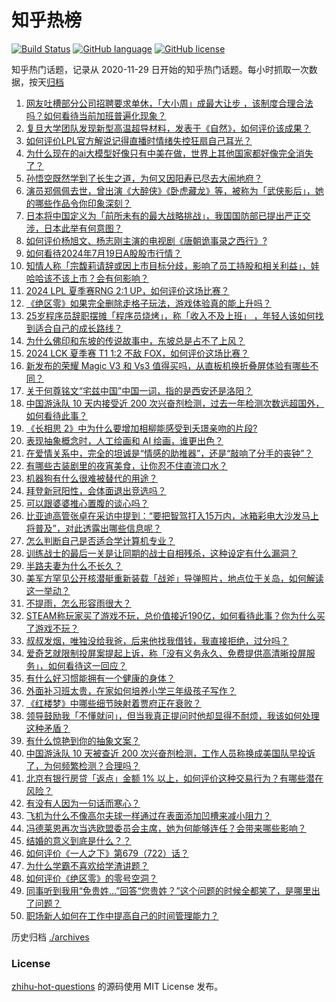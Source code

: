 # 知乎热榜
[![Build Status](https://github.com/ToWeLong/zhihu-hot-questions/workflows/CI/badge.svg)](https://github.com/ToWeLong/zhihu-hot-questions/actions)
[![GitHub language](https://img.shields.io/badge/language-golang-orange.svg)](https://golang.org/)
[![GitHub license](https://img.shields.io/github/license/ToWeLong/zhihu-hot-questions)](https://github.com/ToWeLong/zhihu-hot-questions/blob/main/LICENSE)

知乎热门话题，记录从 2020-11-29 日开始的知乎热门话题。每小时抓取一次数据，按天[归档](./archives)

<!-- BEGIN -->

1. [网友吐槽部分公司招聘要求单休，「大小周」成最大让步 ，该制度合理合法吗？如何看待当前加班普遍化现象？](https://www.zhihu.com/question/661930056)
1. [复旦大学团队发现新型高温超导材料，发表于《自然》，如何评价该成果？](https://www.zhihu.com/question/661912200)
1. [如何评价LPL官方解说记得直播时情绪失控狂扇自己耳光？](https://www.zhihu.com/question/661932358)
1. [为什么现在的ai大模型好像只有中美在做，世界上其他国家都好像完全消失了？](https://www.zhihu.com/question/661907575)
1. [孙悟空既然学到了长生之道，为何又因阳寿已尽去大闹地府？](https://www.zhihu.com/question/34832301)
1. [演员郑佩佩去世，曾出演《大醉侠》《卧虎藏龙》等，被称为「武侠影后」，她的哪些作品令你印象深刻？](https://www.zhihu.com/question/661995906)
1. [日本将中国定义为「前所未有的最大战略挑战」，我国国防部已提出严正交涉，日本此举有何意图？](https://www.zhihu.com/question/661961896)
1. [如何评价杨旭文、杨志刚主演的电视剧《唐朝诡事录之西行》?](https://www.zhihu.com/question/661882713)
1. [如何看待2024年7月19日A股股市行情？](https://www.zhihu.com/question/661911582)
1. [知情人称「宗馥莉请辞或因上市目标分歧，影响了员工持股和相关利益」，娃哈哈该不该上市？会有何影响？](https://www.zhihu.com/question/661996866)
1. [2024 LPL 夏季赛RNG 2:1 UP，如何评价这场比赛？](https://www.zhihu.com/question/661925652)
1. [《绝区零》如果完全删除走格子玩法，游戏体验真的能上升吗？](https://www.zhihu.com/question/661919238)
1. [25岁程序员辞职摆摊「程序员烧烤」，称「收入不及上班」 ，年轻人该如何找到适合自己的成长路线？](https://www.zhihu.com/question/661930145)
1. [为什么佛印和东坡的传说故事中，东坡总是占不了上风？](https://www.zhihu.com/question/661842726)
1. [2024 LCK 夏季赛 T1 1:2 不敌 FOX，如何评价这场比赛？](https://www.zhihu.com/question/661949986)
1. [新发布的荣耀 Magic V3 和 Vs3 值得买吗，从直板机换折叠屏体验有哪些不同？](https://www.zhihu.com/question/661946337)
1. [关于何尊铭文“宅兹中国”中国一词，指的是西安还是洛阳？](https://www.zhihu.com/question/661822973)
1. [中国游泳队 10 天内接受近 200 次兴奋剂检测，过去一年检测次数远超国外，如何看待此事？](https://www.zhihu.com/question/661926136)
1. [《长相思 2》中为什么要增加相柳能感受到夭璟亲吻的片段?](https://www.zhihu.com/question/661869067)
1. [表现抽象概念时，人工绘画和 AI 绘画，谁更出色？](https://www.zhihu.com/question/661918182)
1. [在爱情关系中，完全的坦诚是“情感的助推器”，还是“敲响了分手的丧钟”？](https://www.zhihu.com/question/661794912)
1. [有哪些古装剧里的夜宵美食，让你忍不住直流口水？](https://www.zhihu.com/question/661261441)
1. [机器狗有什么很难被替代的用途？](https://www.zhihu.com/question/627893373)
1. [拜登新冠阳性，会体面退出竞选吗？](https://www.zhihu.com/question/661913591)
1. [可以跟婆婆推心置腹的谈心吗？](https://www.zhihu.com/question/661731986)
1. [比亚迪高管张卓在采访中提到：“要把智驾打入15万内，冰箱彩电大沙发马上将普及”，对此透露出哪些信息呢？](https://www.zhihu.com/question/661841443)
1. [怎么判断自己是否适合学计算机专业？](https://www.zhihu.com/question/508161920)
1. [训练战士的最后一关是让同期的战士自相残杀，这种设定有什么漏洞？](https://www.zhihu.com/question/656815143)
1. [半路夫妻为什么不长久？](https://www.zhihu.com/question/653705341)
1. [美军方罕见公开核潜艇重新装载「战斧」导弹照片，地点位于关岛，如何解读这一举动？](https://www.zhihu.com/question/661840142)
1. [不提雨，怎么形容雨很大？](https://www.zhihu.com/question/614688799)
1. [STEAM称玩家买了游戏不玩，总价值接近190亿，如何看待此事？你为什么买了游戏不玩？](https://www.zhihu.com/question/661271486)
1. [叔叔发烟，唯独没给我爸，后来他找我借钱，我直接拒绝，过分吗？](https://www.zhihu.com/question/651201891)
1. [爱奇艺就限制投屏案提起上诉，称「没有义务永久、免费提供高清晰投屏服务」，如何看待这一回应？](https://www.zhihu.com/question/661872387)
1. [有什么好习惯能拥有一个健康的身体？](https://www.zhihu.com/question/296259176)
1. [外面补习班太贵，在家如何培养小学三年级孩子写作？](https://www.zhihu.com/question/658142520)
1. [《红楼梦》中哪些细节映射着贾府正在衰败？](https://www.zhihu.com/question/661060366)
1. [领导鼓励我「不懂就问」，但当我真正提问时他却显得不耐烦，我该如何处理这种矛盾？](https://www.zhihu.com/question/660814129)
1. [有什么惊艳到你的抽象文案？](https://www.zhihu.com/question/661221297)
1. [中国游泳队 10 天被查近 200 次兴奋剂检测，工作人员称换成美国队早投诉了，为何频繁检测？合理吗？](https://www.zhihu.com/question/661913002)
1. [北京有银行房贷「返点」金额 1% 以上，如何评价这种交易行为？有哪些潜在风险？](https://www.zhihu.com/question/661936920)
1. [有没有人因为一句话而寒心？](https://www.zhihu.com/question/446451522)
1. [飞机为什么不像高尔夫球一样通过在表面添加凹槽来减小阻力？](https://www.zhihu.com/question/661875735)
1. [冯德莱恩再次当选欧盟委员会主席，她为何能够连任？会带来哪些影响？](https://www.zhihu.com/question/661958021)
1. [结婚的意义到底是什么？？](https://www.zhihu.com/question/647310315)
1. [如何评价《一人之下》第679（722）话？](https://www.zhihu.com/question/661931532)
1. [为什么学霸不喜欢给学渣讲题？](https://www.zhihu.com/question/386950653)
1. [如何评价《绝区零》的零号空洞？](https://www.zhihu.com/question/661788801)
1. [同事听到我用“免贵姓…”回答“您贵姓？”这个问题的时候全都笑了，是哪里出了问题？](https://www.zhihu.com/question/521484226)
1. [职场新人如何在工作中提高自己的时间管理能力？](https://www.zhihu.com/question/661881639)

<!-- END -->

历史归档 [./archives](./archives)


### License
[zhihu-hot-questions](https://github.com/towelong/zhihu-hot-questions) 的源码使用 MIT License 发布。